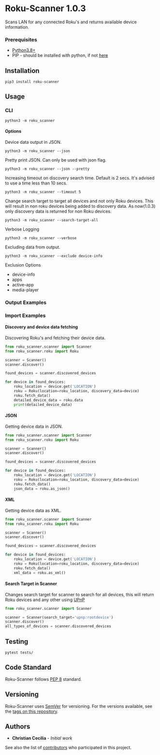 # Roku-Scanner 1.0.3

Scans LAN for any connected Roku's and returns available device information.

### Prerequisites
* [Python3.8+](https://www.python.org/downloads/)
* PIP - should be installed with python, if not [here](https://pip.pypa.io/en/stable/installing/)

## Installation
```shell script
pip3 install roku-scanner
```

## Usage

### CLI
```shell script
python3 -m roku_scanner
```

#### Options
Device data output in JSON.
```shell script
python3 -m roku_scanner --json
```

Pretty print JSON. Can only be used with json flag.
```shell script
python3 -m roku_scanner --json --pretty
```

Increasing timeout on discovery search time. Default is 2 secs. It's advised to use a time less than 10 secs.
```shell script
python3 -m roku_scanner --timeout 5
```

Change search target to target all devices and not only Roku devices. This will result in non roku devices being added to discovery data. As now(1.0.3) only discovery data is returned for non Roku devices.
```shell script
python3 -m roku_scanner --search-target-all
```

Verbose Logging
```shell script
python3 -m roku_scanner --verbose
```

Excluding data from output.
```shell script
python3 -m roku_scanner --exclude device-info
```
Exclusion Options
* device-info
* apps
* active-app 
* media-player

### Output Examples

### Import Examples

#### Discovery and device data fetching
Discovering Roku's and fetching their device data.
```python
from roku_scanner.scanner import Scanner
from roku_scanner.roku import Roku

scanner = Scanner()
scanner.discover()

found_devices = scanner.discovered_devices

for device in found_devices:
    roku_location = device.get('LOCATION')
    roku = Roku(location=roku_location, discovery_data=device)
    roku.fetch_data()
    detailed_device_data = roku.data
    print(detailed_device_data)
```

#### JSON
Getting device data in JSON.
```python
from roku_scanner.scanner import Scanner
from roku_scanner.roku import Roku

scanner = Scanner()
scanner.discover()

found_devices = scanner.discovered_devices

for device in found_devices:
    roku_location = device.get('LOCATION')
    roku = Roku(location=roku_location, discovery_data=device)
    roku.fetch_data()
    json_data = roku.as_json()
```

#### XML
Getting device data as XML.
```python
from roku_scanner.scanner import Scanner
from roku_scanner.roku import Roku

scanner = Scanner()
scanner.discover()

found_devices = scanner.discovered_devices

for device in found_devices:
    roku_location = device.get('LOCATION')
    roku = Roku(location=roku_location, discovery_data=device)
    roku.fetch_data()
    xml_data = roku.as_xml()
```

#### Search Target in Scanner
Changes search target for scanner to search for all devices, this will return Roku devices and any other using [UPnP](https://en.wikipedia.org/wiki/Universal_Plug_and_Play)
```python
from roku_scanner.scanner import Scanner

scanner = Scanner(search_target='upnp:rootdevice')
scanner.discover()
all_types_of_devices = scanner.discovered_devices
```

## Testing

```shell script
pytest tests/
```

## Code Standard
Roku-Scanner follows [PEP 8](https://www.python.org/dev/peps/pep-0008/) standard. 

## Versioning

Roku-Scanner uses [SemVer](http://semver.org/) for versioning. For the versions available, see the [tags on this repository](https://github.com/CCecilia/Roku-Scanner/tags).

## Authors

* **Christian Cecilia** - *Initial work*

See also the list of [contributors](https://github.com/CCecilia/Roku-Scanner/graphs/contributors) who participated in this project.
